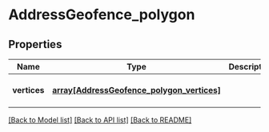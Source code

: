 # AddressGeofence_polygon

## Properties
Name | Type | Description | Notes
------------ | ------------- | ------------- | -------------
**vertices** | [**array[AddressGeofence_polygon_vertices]**](AddressGeofence_polygon_vertices.md) |  | [optional] [default to null]

[[Back to Model list]](../README.md#documentation-for-models) [[Back to API list]](../README.md#documentation-for-api-endpoints) [[Back to README]](../README.md)



